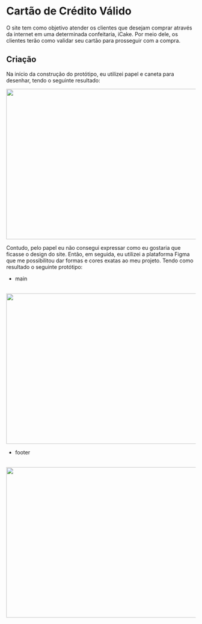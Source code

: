 # Cartão de Crédito Válido

O site tem como objetivo atender os clientes que desejam comprar através da internet em uma determinada confeitaria, iCake. Por meio dele, os clientes terão como validar seu cartão para prosseguir com a compra. 

## Criação

Na início da construção do protótipo, eu utilizei papel e caneta para desenhar, tendo o seguinte resultado: 

<img src="https://i.imgur.com/z32eK0d.jpg" width= 800px height= 400px>

Contudo, pelo papel eu não consegui expressar como eu gostaria que ficasse o design do site. Então, em seguida, eu utilizei a plataforma Figma que me possibilitou dar formas e cores exatas ao meu projeto. Tendo como resultado o seguinte protótipo:

* main
<br>
<img src="https://i.imgur.com/TiUj062.png" width= 800px height= 400px>

* footer
<br>
<img src="https://i.imgur.com/BK2G0LE.png" width= 800px height= 400px>

